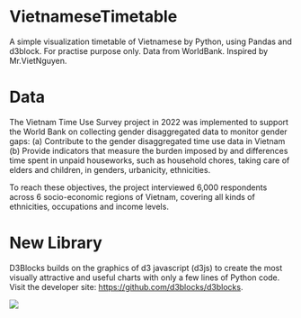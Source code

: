 # VietnameseTimetable
A simple visualization timetable of Vietnamese by Python, using Pandas and d3block. For practise purpose only. Data from WorldBank. Inspired by Mr.VietNguyen.
# Data 
The Vietnam Time Use Survey project in 2022 was implemented to support the World Bank on collecting gender disaggregated data to monitor gender gaps:
(a) Contribute to the gender disaggregated time use data in Vietnam
(b) Provide indicators that measure the burden imposed by and differences time spent in unpaid houseworks, such as household chores, taking care of elders and children, in genders, urbanicity, ethnicities.

To reach these objectives, the project interviewed 6,000 respondents across 6 socio-economic regions of Vietnam, covering all kinds of ethnicities, occupations and income levels.
# New Library
D3Blocks builds on the graphics of d3 javascript (d3js) to create the most visually attractive and useful charts with only a few lines of Python code. Visit the developer site: https://github.com/d3blocks/d3blocks. 

![](https://github.com/mhieu2001/VietnameseTimetable/blob/main/output.gif)
